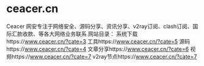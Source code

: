 # ceacer.cn
Ceacer 网安专注于网络安全、源码分享、资讯分享、v2ray订阅、clash订阅、国际汇款收款、等各大网络业务联系
网站目录：
系统下载https://www.ceacer.cn/?cate=3
工具https://www.ceacer.cn/?cate=5
源码https://www.ceacer.cn/?cate=4
文章分享https://www.ceacer.cn/?cate=6
视频https://www.ceacer.cn/?cate=7
v2ray节点https://www.ceacer.cn/?cate=7
